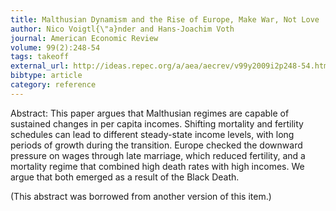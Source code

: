 ```yaml
---
title: Malthusian Dynamism and the Rise of Europe, Make War, Not Love
author: Nico Voigtl{\"a}nder and Hans-Joachim Voth
journal: American Economic Review
volume: 99(2):248-54
tags: takeoff
external_url: http://ideas.repec.org/a/aea/aecrev/v99y2009i2p248-54.html
bibtype: article
category: reference
---
```

Abstract: This paper argues that Malthusian regimes are capable of sustained changes in per capita incomes. Shifting mortality and fertility schedules can lead to different steady-state income levels, with long periods of growth during the transition. Europe checked the downward pressure on wages through late marriage, which reduced fertility, and a mortality regime that combined high death rates with high incomes. We argue that both emerged as a result of the Black Death.<P>(This abstract was borrowed from another version of this item.)
